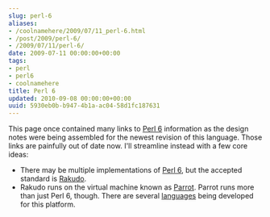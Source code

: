 ```yaml
---
slug: perl-6
aliases:
- /coolnamehere/2009/07/11_perl-6.html
- /post/2009/perl-6/
- /2009/07/11/perl-6/
date: 2009-07-11 00:00:00+00:00
tags:
- perl
- perl6
- coolnamehere
title: Perl 6
updated: 2010-09-08 00:00:00+00:00
uuid: 5930eb0b-b947-4b1a-ac04-58d1fc187631
---
```

[Perl 6]: http://perl6.org
[Parrot]: /tags/parrot/
[Rakudo]: /tags/rakudo/
[languages]: http://trac.parrot.org/parrot/wiki/Languages

This page once contained many links to [Perl 6][] information as the design notes
were being assembled for the newest revision of this language. Those links are
painfully out of date now. I'll streamline instead with a few core ideas:
<!-- TEASER_END -->

* There may be multiple implementations of [Perl 6][], but the accepted standard is [Rakudo][].
* Rakudo runs on the virtual machine known as [Parrot][]. Parrot runs more than 
  just Perl 6, though. There are several [languages][] being developed for this platform.